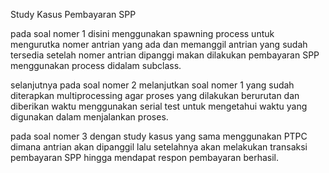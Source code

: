 Study Kasus Pembayaran SPP

pada soal nomer 1 disini menggunakan spawning process untuk mengurutka nomer antrian yang ada dan memanggil antrian yang sudah tersedia
setelah nomer antrian dipanggi makan dilakukan pembayaran SPP menggunakan process didalam subclass.



selanjutnya pada soal nomer 2 melanjutkan soal nomer 1 yang sudah diterapkan multiprocessing agar proses yang dilakukan berurutan dan diberikan waktu
menggunakan serial test untuk mengetahui waktu yang digunakan dalam menjalankan proses.



pada soal nomer 3 dengan study kasus yang sama menggunakan PTPC dimana antrian akan dipanggil lalu setelahnya akan melakukan transaksi pembayaran SPP
hingga mendapat respon pembayaran berhasil.